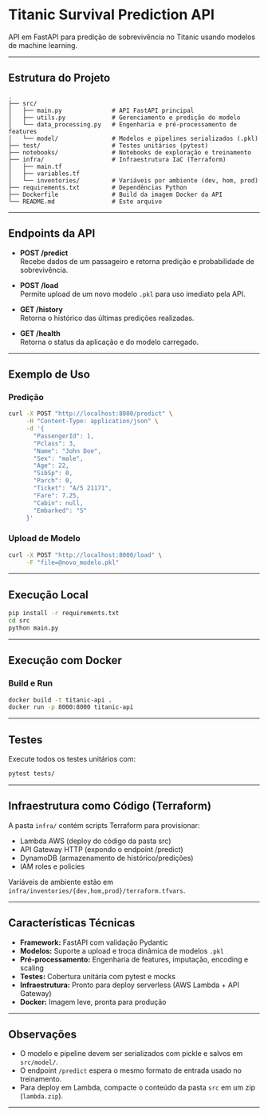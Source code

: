 # Titanic Survival Prediction API

API em FastAPI para predição de sobrevivência no Titanic usando modelos de machine learning.

---

## Estrutura do Projeto

```
.
├── src/
│   ├── main.py              # API FastAPI principal
│   ├── utils.py             # Gerenciamento e predição do modelo
│   └── data_processing.py   # Engenharia e pré-processamento de features
│   └── model/               # Modelos e pipelines serializados (.pkl)
├── test/                    # Testes unitários (pytest)
├── notebooks/               # Notebooks de exploração e treinamento
├── infra/                   # Infraestrutura IaC (Terraform)
│   ├── main.tf
│   ├── variables.tf
│   └── inventories/         # Variáveis por ambiente (dev, hom, prod)
├── requirements.txt         # Dependências Python
├── Dockerfile               # Build da imagem Docker da API
└── README.md                # Este arquivo
```

---

## Endpoints da API

- **POST /predict**  
  Recebe dados de um passageiro e retorna predição e probabilidade de sobrevivência.

- **POST /load**  
  Permite upload de um novo modelo `.pkl` para uso imediato pela API.

- **GET /history**  
  Retorna o histórico das últimas predições realizadas.

- **GET /health**  
  Retorna o status da aplicação e do modelo carregado.

---

## Exemplo de Uso

### Predição

```bash
curl -X POST "http://localhost:8000/predict" \
     -H "Content-Type: application/json" \
     -d '{
       "PassengerId": 1,
       "Pclass": 3,
       "Name": "John Doe",
       "Sex": "male",
       "Age": 22,
       "SibSp": 0,
       "Parch": 0,
       "Ticket": "A/5 21171",
       "Fare": 7.25,
       "Cabin": null,
       "Embarked": "S"
     }'
```

### Upload de Modelo

```bash
curl -X POST "http://localhost:8000/load" \
     -F "file=@novo_modelo.pkl"
```

---

## Execução Local

```bash
pip install -r requirements.txt
cd src
python main.py
```

---

## Execução com Docker

### Build e Run

```bash
docker build -t titanic-api .
docker run -p 8000:8000 titanic-api
```

---

## Testes

Execute todos os testes unitários com:

```bash
pytest tests/
```

---

## Infraestrutura como Código (Terraform)

A pasta `infra/` contém scripts Terraform para provisionar:
- Lambda AWS (deploy do código da pasta src)
- API Gateway HTTP (expondo o endpoint /predict)
- DynamoDB (armazenamento de histórico/predições)
- IAM roles e policies

Variáveis de ambiente estão em `infra/inventories/{dev,hom,prod}/terraform.tfvars`.

---

## Características Técnicas

- **Framework:** FastAPI com validação Pydantic
- **Modelos:** Suporte a upload e troca dinâmica de modelos `.pkl`
- **Pré-processamento:** Engenharia de features, imputação, encoding e scaling
- **Testes:** Cobertura unitária com pytest e mocks
- **Infraestrutura:** Pronto para deploy serverless (AWS Lambda + API Gateway)
- **Docker:** Imagem leve, pronta para produção

---

## Observações

- O modelo e pipeline devem ser serializados com pickle e salvos em `src/model/`.
- O endpoint `/predict` espera o mesmo formato de entrada usado no treinamento.
- Para deploy em Lambda, compacte o conteúdo da pasta `src` em um zip (`lambda.zip`).

---